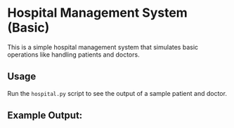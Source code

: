 # Hospital Management System (Basic)

This is a simple hospital management system that simulates basic operations like handling patients and doctors. 

## Usage
Run the `hospital.py` script to see the output of a sample patient and doctor.

## Example Output:
